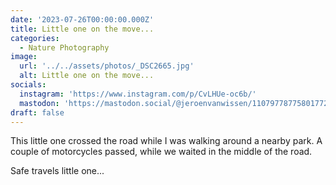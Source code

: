 ```yaml
---
date: '2023-07-26T00:00:00.000Z'
title: Little one on the move...
categories:
  - Nature Photography
image:
  url: '../../assets/photos/_DSC2665.jpg'
  alt: Little one on the move...
socials:
  instagram: 'https://www.instagram.com/p/CvLHUe-oc6b/'
  mastodon: 'https://mastodon.social/@jeroenvanwissen/110797787758017721'
draft: false
---
```


This little one crossed the road while I was walking around a nearby park. A couple of motorcycles passed, while we waited in the middle of the road.

Safe travels little one...